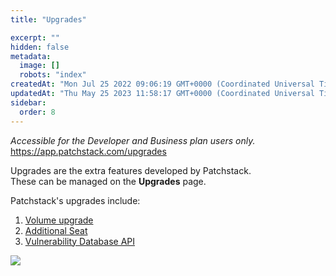 ```yaml
---
title: "Upgrades"

excerpt: ""
hidden: false
metadata: 
  image: []
  robots: "index"
createdAt: "Mon Jul 25 2022 09:06:19 GMT+0000 (Coordinated Universal Time)"
updatedAt: "Thu May 25 2023 11:58:17 GMT+0000 (Coordinated Universal Time)"
sidebar:
  order: 8
---
```

_Accessible for the Developer and Business plan users only._  
<https://app.patchstack.com/upgrades>

Upgrades are the extra features developed by Patchstack.  
These can be managed on the **Upgrades** page.

Patchstack's upgrades include:



1. [Volume upgrade](/patchstack-app/upgrades/volume-upgrade/)
2. [Additional Seat](/patchstack-app/upgrades/additional-seat/)
3. [Vulnerability Database API](/patchstack-app/upgrades/vulnerability-database-api/)


![](@images/patchstack-upgrades.png)
